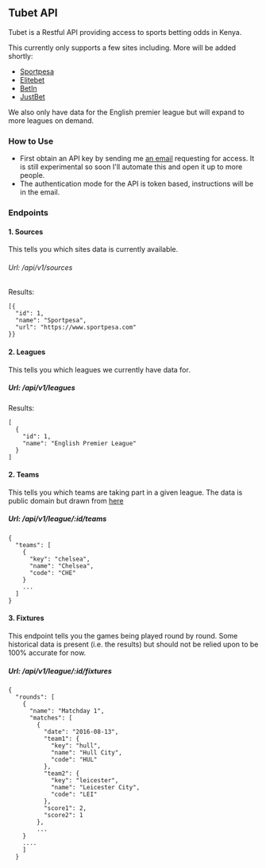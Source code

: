## Tubet API
Tubet is a Restful API providing access to sports betting odds in Kenya.

This currently only supports a few sites including. More will be added shortly:

- [Sportpesa](https://www.sportpesa.com)
- [Elitebet](http://www.elitebetkenya.com)
- [BetIn](https://betin.co.ke)
- [JustBet](http://justbet.co.ke)

We also only have data for the English premier league but will expand to more leagues on demand.

### How to Use
- First obtain an API key by sending me [an email](mailto:kimenye@gmail.com) requesting for access. It is still experimental so soon I'll automate this and open it up to more people.
- The authentication mode for the API is token based, instructions will be in the email.

### Endpoints

#### 1. Sources
This tells you which sites data is currently available.

###### Url: /api/v1/sources

Results:

```
[{
  "id": 1,
  "name": "Sportpesa",
  "url": "https://www.sportpesa.com"
}}
```

#### 2. Leagues
This tells you which leagues we currently have data for.

##### Url: /api/v1/leagues
Results:

```
[
  {
    "id": 1,
    "name": "English Premier League"
  }
]
```


#### 2. Teams
This tells you which teams are taking part in a given league. The data is public domain but drawn from
[here](https://github.com/openfootball/football.json)

##### Url: /api/v1/league/:id/teams

```
{
  "teams": [
    {
      "key": "chelsea",
      "name": "Chelsea",
      "code": "CHE"
    }
    ...
  ]
}  
```

#### 3. Fixtures
This endpoint tells you the games being played round by round. Some historical data is present (i.e. the results) but should not be relied upon to be 100% accurate for now.

##### Url: /api/v1/league/:id/fixtures

```
{
  "rounds": [
    {
      "name": "Matchday 1",
      "matches": [
        {
          "date": "2016-08-13",
          "team1": {
            "key": "hull",
            "name": "Hull City",
            "code": "HUL"
          },
          "team2": {
            "key": "leicester",
            "name": "Leicester City",
            "code": "LEI"
          },
          "score1": 2,
          "score2": 1
        },
        ...
    }
    ....
    ]
  }
  ```
